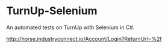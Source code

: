 # TurnUp-Selenium
An automated tests on TurnUp with Selenium in C#.

http://horse.industryconnect.io/Account/Login?ReturnUrl=%2f
